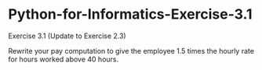 # Python-for-Informatics-Exercise-3.1

Exercise 3.1
(Update to Exercise 2.3)

Rewrite your pay computation to give the employee 1.5 times the
hourly rate for hours worked above 40 hours.
